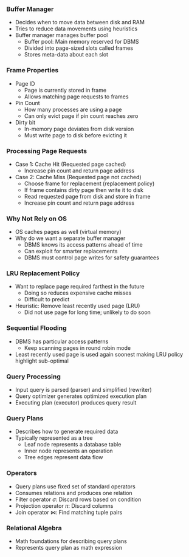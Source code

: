 ### Buffer Manager
- Decides when to move data between disk and RAM
- Tries to reduce data movements using heuristics
- Buffer manager manages buffer pool
	- Buffer pool: Main memory reserved for DBMS
	- Divided into page-sized slots called frames
	- Stores meta-data about each slot
### Frame Properties
- Page ID
	- Page is currently stored in frame
	- Allows matching page requests to frames
- Pin Count
	- How many processes are using a page
	- Can only evict page if pin count reaches zero
- Dirty bit
	- In-memory page deviates from disk version
	- Must write page to disk before evicting it
### Processing Page Requests
- Case 1: Cache Hit (Requested page cached)
	- Increase pin count and return page address
- Case 2: Cache Miss (Requested page not cached)
	- Choose frame for replacement (replacement policy)
	- If frame contains dirty page then write it to disk
	- Read requested page from disk and store in frame
	- Increase pin count and return page address
### Why Not Rely on OS
- OS caches pages as well (virtual memory)
- Why do we want a separate buffer manager
	- DBMS knows its access patterns ahead of time
	- Can exploit for smarter replacements
	- DBMS must control page writes for safety guarantees
### LRU Replacement Policy
- Want to replace page required farthest in the future
	- Doing so reduces expensive cache misses
	- Difficult to predict 
- Heuristic: Remove least recently used page (LRU)
	- Did not use page for long time; unlikely to do soon
### Sequential Flooding
- DBMS has particular access patterns
	- Keep scanning pages in round robin mode
- Least recently used page is used again soonest making LRU policy highlight sub-optimal
### Query Processing
- Input query is parsed (parser) and simplified (rewriter)
- Query optimizer generates optimized execution plan
- Executing plan (executor) produces query result
### Query Plans
- Describes how to generate required data
- Typically represented as a tree
	- Leaf node represents a database table 
	- Inner node represents an operation
	- Tree edges represent data flow
### Operators
- Query plans use fixed set of standard operators
- Consumes relations and produces one relation
- Filter operator $\sigma$: Discard rows based on condition
- Projection operator $\pi$: Discard columns
- Join operator $\bowtie$: Find matching tuple pairs
### Relational Algebra
- Math foundations for describing query plans
- Represents query plan as math expression
